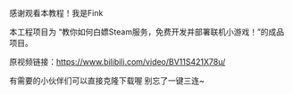 感谢观看本教程！我是Fink

本工程项目为 “教你如何白嫖Steam服务，免费开发并部署联机小游戏！”的成品项目。

原视频链接：https://www.bilibili.com/video/BV11S421X78u/

有需要的小伙伴们可以直接克隆下载喔  别忘了一键三连~

